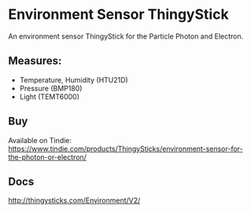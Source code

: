 # Environment Sensor ThingyStick

An environment sensor ThingyStick for the Particle Photon and Electron.

## Measures:

* Temperature, Humidity (HTU21D)
* Pressure (BMP180)
* Light (TEMT6000)


## Buy

Available on Tindie: https://www.tindie.com/products/ThingySticks/environment-sensor-for-the-photon-or-electron/


## Docs

http://thingysticks.com/Environment/V2/
